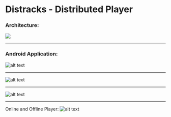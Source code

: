 # Distracks - Distributed Player
### Architecture:
![](imgs/architecture.PNG)
***
### Android Application:
![alt text](imgs/Distracks.jpg)
***
![alt text](imgs/search.jpg)
***
![alt text](imgs/show_songs.jpg)
***
Online and Offline Player: 
![alt text](imgs/player.jpg)
